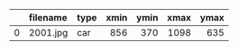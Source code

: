 |    | filename   | type   |   xmin |   ymin |   xmax |   ymax |
|---:|:-----------|:-------|-------:|-------:|-------:|-------:|
|  0 | 2001.jpg   | car    |    856 |    370 |   1098 |    635 |